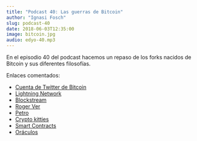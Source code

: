 ```yaml
---
title: "Podcast 40: Las guerras de Bitcoin"
author: "Ignasi Fosch"
slug: podcast-40
date: 2018-06-03T12:35:00
image: bitcoin.jpg
audio: edyo-40.mp3
---
```


En el episodio 40 del podcast hacemos un repaso de los forks nacidos de Bitcoin y sus diferentes filosofías.

<!--more-->

Enlaces comentados: 

- [Cuenta de Twitter de Bitcoin](https://twitter.com/bitcoin)
- [Lightning Network](https://es.wikipedia.org/wiki/Lightning_(P2P))
- [Blockstream](https://blockstream.com/)
- [Roger Ver](https://es.wikipedia.org/wiki/Roger_Ver)
- [Petro](https://es.wikipedia.org/wiki/Petro_(criptomoneda))
- [Crypto kitties](https://www.cryptokitties.co/)
- [Smart Contracts](https://es.wikipedia.org/wiki/Contrato_inteligente)
- [Oráculos](https://blockchainhub.net/blockchain-oracles/)

